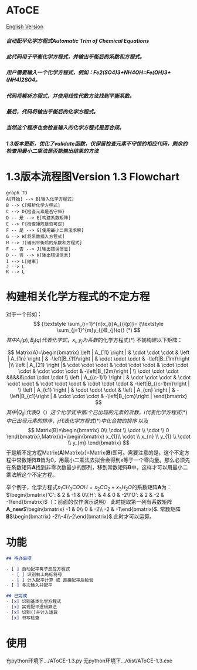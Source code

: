# AToCE
[English Version](README_en.md)
##### 自动配平化学方程式Automatic Trim of Chemical Equations
##### 此代码用于平衡化学方程式，并输出平衡后的系数和方程式。

##### 用户需要输入一个化学方程式，例如：Fe2(SO4)3+NH4OH=Fe(OH)3+(NH4)2SO4。

##### 代码将解析方程式，并使用线性代数方法找到平衡系数。

##### 最后，代码将输出平衡后的化学方程式。

##### 当然这个程序也会检查输入的化学方程式是否合规。
##### 1.3版本更新，优化了validate函数，仅保留检查元素不守恒的相应代码，剩余的检查用最小二乘法是否能输出结果的方法


# 1.3版本流程图Version 1.3 Flowchart

```mermaid
graph TD
A[开始] --> B[输入化学方程式]
B --> C[解析化学方程式]
C --> D{检查元素是否守恒}
D -- 是 --> E[构建系数矩阵]
E --> F{检查矩阵是否可逆}
F -- 是 --> G[使用最小二乘法求解]
G --> H[将系数插入方程式]
H --> I[输出平衡后的系数和方程式]
F -- 否 --> J[输出错误信息]
D -- 否 --> K[输出错误信息]
I --> L[结束]
J --> L
K --> L
```

# 构建相关化学方程式的不定方程
对于一个形如：
$$
 {\textstyle \sum_{i=1}^{n}x_{i}A_{i}(p)}=  {\textstyle \sum_{j=1}^{m}y_{j}B_{j}(q)} (*)
$$
$其中A_{i}(p),B_{j}(q)代表化学式，x_{i},y_{j} 为系数$的化学方程式(*)
不妨构建以下矩阵：

$$
Matrix(A)=\begin{bmatrix}
 \left | A_{11} \right |  & \cdot \cdot \cdot & \left | A_{1n} \right |  & -\left|B_{11}\right | & \cdot \cdot \cdot  & -\left|B_{1m}\right |\\
 \left | A_{21} \right |& \cdot \cdot \cdot & \cdot \cdot \cdot  & \cdot \cdot \cdot & \cdot \cdot \cdot &  -\left|B_{2m}\right | \\
\cdot \cdot \cdot &&&&&\cdot \cdot \cdot \\
 \left | A_{(c-1)1} \right | & \cdot \cdot \cdot & \cdot \cdot \cdot  & \cdot \cdot \cdot  & \cdot \cdot \cdot &  -\left|B_{(c-1)m}\right | \\
 \left | A_{c1} \right |  & \cdot \cdot \cdot & \left | A_{cn} \right |  & -\left|B_{c1}\right | & \cdot \cdot \cdot  & -\left|B_{cm}\right |
\end{bmatrix}
 $$
 $其中\left|Q_{ij}\right |代表Q（）这个化学式中第i个已出现的元素的次数，i代表化学方程式(*)中已出现元素的排序，j代表化学方程式(*)中化合物的排序$
以及
$$
Matrix(B)=\begin{bmatrix}
 0\\
 \cdot \\
 \cdot \\
 \cdot \\
0
\end{bmatrix},Matrix(x)=\begin{bmatrix}
 x_{1}\\
 \cdot \\
 x_{n} \\
 y_{1} \\
\cdot \\
y_{m}
\end{bmatrix}
$$
于是解不定方程Matrix(**A**)Matrix(*x*)=Matrix(**B**)即可。需要注意的是，这个不定方程中常数矩阵**B**皆为0，用最小二乘法去拟合会得到x等于一个零向量。那么必须先在系数矩阵**A**找到非零次数最少的那列，移到常数矩阵**B**中，这样才可以用最小二乘法解这个不定方程。

举个例子，化学方程式$x_{1}CH_{3}COOH=x_{2}CO_{2}+x_{3}H_{2}O$的系数矩阵**A**为：$\begin{bmatrix}'C': & 2 & -1 & 0\\'H': & 4 & 0  & -2\\'O': & 2 & -2 & -1\end{bmatrix}$（：前面的仅作演示说明）
此时提取第一列有系数矩阵**A_new**$\begin{bmatrix}   -1 & 0\\ 0 & -2\\  -2 & -1\end{bmatrix}$. 常数矩阵**B**$\begin{bmatrix} -2\\-4\\-2\end{bmatrix}$.此时才可以运算。

# 功能

```markdown
## 待办事项

- [ ] 自动配平离子反应方程式
  - [ ] 识别右上角标符号 
  - [ ] 计入配平计算 或 直接配平后检验
- [ ] 多次输入并配平

## 已完成
- [x] 识别基本化学方程式
- [x] 实现配平逻辑算法
- [x] 识别()并计入运算
- [x] 书写检查
```

# 使用
有python环境下.../AToCE-1.3.py
无python环境下.../dist/AToCE-1.3.exe
